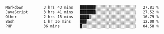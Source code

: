 <!--START_SECTION:waka-->

```txt
Markdown         3 hrs 43 mins   ███████░░░░░░░░░░░░░░░░░░   27.81 %
JavaScript       3 hrs 41 mins   ███████░░░░░░░░░░░░░░░░░░   27.52 %
Other            2 hrs 15 mins   ████▒░░░░░░░░░░░░░░░░░░░░   16.79 %
Bash             1 hr 36 mins    ███░░░░░░░░░░░░░░░░░░░░░░   12.00 %
PHP              36 mins         █░░░░░░░░░░░░░░░░░░░░░░░░   04.58 %
```

<!--END_SECTION:waka--> 
 
